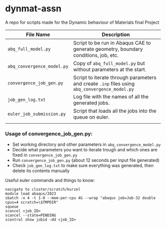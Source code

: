 # dynmat-assn

A repo for scripts made for the Dynamic behaviour of Materials final Project

| File Name                  | Description                                                                                   |
|----------------------------|-----------------------------------------------------------------------------------------------|
| `abq_full_model.py`        | Script to be run in Abaqus CAE to generate geometry, boundary conditions, job, etc.           |
| `abq_convergence_model.py` | Copy of `abq_full_model.py` but without parameters at the start.                              |
| `convergence_job_gen.py`   | Script to iterate through parameters and create `.inp` files using `abq_convergence_model.py` |
| `job_gen_log.txt`          | Log file with the names of all the generated jobs.                                            |
| `euler_job_submission.py`  | Script that loads all the jobs into the queue on euler.                                       |
                                         |

### Usage of convergence_job_gen.py:
- Set working directory and other parameters in `abq_convergence_model.py`
- Decide what parameters you want to iterate trough and which ones are fixed in `convergence_job_gen.py`
- Run `convergence_job_gen.py` (about 12 seconds per input file generated)
- Check `job_gen_log.txt` to make sure everything was generated, then delete its contents manually

Useful euler commands and things to know:
```
navigate to cluster/scratch/kurzel
module load abaqus/2023
sbatch -n 4 -t 1-0 --mem-per-cpu 4G --wrap "abaqus job=Job-32 double cpus=4 scratch=\$TMPDIR"
squeue
scancel <job_ID>
scancel --state=PENDING
scontrol show jobid –dd <job_ID>
```
